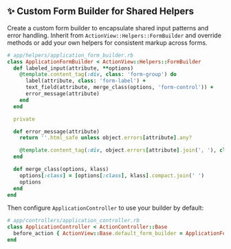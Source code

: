 ## ✨ Custom Form Builder for Shared Helpers

Create a custom form builder to encapsulate shared input patterns and error handling. Inherit from `ActionView::Helpers::FormBuilder` and override methods or add your own helpers for consistent markup across forms.

```ruby
# app/helpers/application_form_builder.rb
class ApplicationFormBuilder < ActionView::Helpers::FormBuilder
  def labeled_input(attribute, **options)
    @template.content_tag(:div, class: 'form-group') do
      label(attribute, class: 'form-label') +
      text_field(attribute, merge_class(options, 'form-control')) +
      error_message(attribute)
    end
  end

  private

  def error_message(attribute)
    return ''.html_safe unless object.errors[attribute].any?

    @template.content_tag(:div, object.errors[attribute].join(', '), class: 'invalid-feedback')
  end

  def merge_class(options, klass)
    options[:class] = [options[:class], klass].compact.join(' ')
    options
  end
end
```

Then configure `ApplicationController` to use your builder by default:

```ruby
# app/controllers/application_controller.rb
class ApplicationController < ActionController::Base
  before_action { ActionView::Base.default_form_builder = ApplicationFormBuilder }
end
```